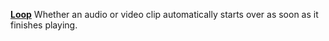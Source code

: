 [**Loop**](properties-audio-video.md) Whether an audio or video clip automatically starts over as soon as it finishes playing.
